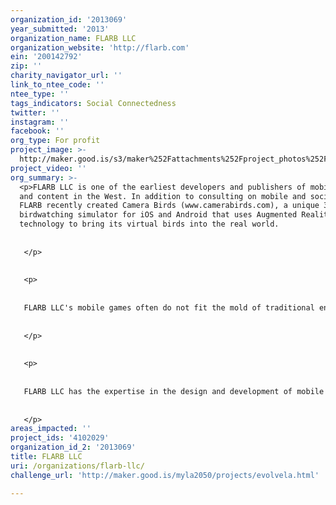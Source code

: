 ```yaml
---
organization_id: '2013069'
year_submitted: '2013'
organization_name: FLARB LLC
organization_website: 'http://flarb.com'
ein: '200142792'
zip: ''
charity_navigator_url: ''
link_to_ntee_code: ''
ntee_type: ''
tags_indicators: Social Connectedness
twitter: ''
instagram: ''
facebook: ''
org_type: For profit
project_image: >-
  http://maker.good.is/s3/maker%252Fattachments%252Fproject_photos%252Fimages%252F16195%252Fdisplay%252Fevolvela2.png=c570x385
project_video: ''
org_summary: >-
  <p>FLARB LLC is one of the earliest developers and publishers of mobile games
  and content in the West. In addition to consulting on mobile and social games
  FLARB recently created Camera Birds (www.camerabirds.com), a unique 3D
  birdwatching simulator for iOS and Android that uses Augmented Reality
  technology to bring its virtual birds into the real world.
   
   
   </p>
   
   
   <p>
   
   
   FLARB LLC's mobile games often do not fit the mold of traditional entertainment. One of FLARB's more popular experiments in pushing boundaries is Brick Buddies (www.flarb.com/bb), a hilarious satire of social games that has been favorably reviewed by such media outlets as The Guardian. Creating apps as a platform for social activism is a natural next step.
   
   
   </p>
   
   
   <p>
   
   
   FLARB LLC has the expertise in the design and development of mobile apps as well as the Augmented Reality technology necessary to build this application.
   
   
   </p>
areas_impacted: ''
project_ids: '4102029'
organization_id_2: '2013069'
title: FLARB LLC
uri: /organizations/flarb-llc/
challenge_url: 'http://maker.good.is/myla2050/projects/evolvela.html'

---
```

